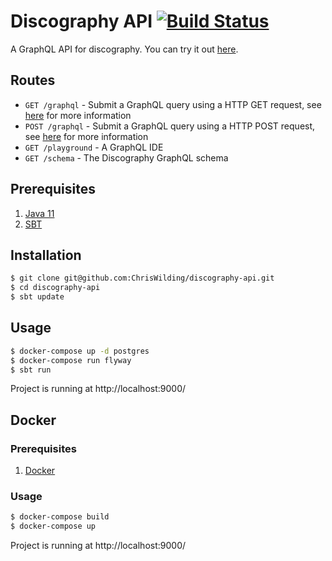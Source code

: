 # Discography API [![Build Status](https://travis-ci.com/ChrisWilding/discography-api.svg?branch=master)](https://travis-ci.com/ChrisWilding/discography-api)

A GraphQL API for discography. You can try it out [here](http://cw-discography-api.herokuapp.com/playground).

## Routes

* `GET /graphql` - Submit a GraphQL query using a HTTP GET request, see [here](https://graphql.org/learn/serving-over-http/) for more information
* `POST /graphql` - Submit a GraphQL query using a HTTP POST request, see [here](https://graphql.org/learn/serving-over-http/) for more information
* `GET /playground` - A GraphQL IDE
* `GET /schema` - The Discography GraphQL schema

## Prerequisites

1. [Java 11](https://adoptopenjdk.net/?variant=openjdk11&jvmVariant=hotspot)
1. [SBT](https://www.scala-sbt.org/download.html)

## Installation

```sh
$ git clone git@github.com:ChrisWilding/discography-api.git
$ cd discography-api
$ sbt update
```

## Usage

```sh
$ docker-compose up -d postgres
$ docker-compose run flyway
$ sbt run
```

Project is running at http://localhost:9000/

## Docker

### Prerequisites

1. [Docker](https://hub.docker.com/search/?type=edition&offering=community)

### Usage

```sh
$ docker-compose build
$ docker-compose up
```

Project is running at http://localhost:9000/
